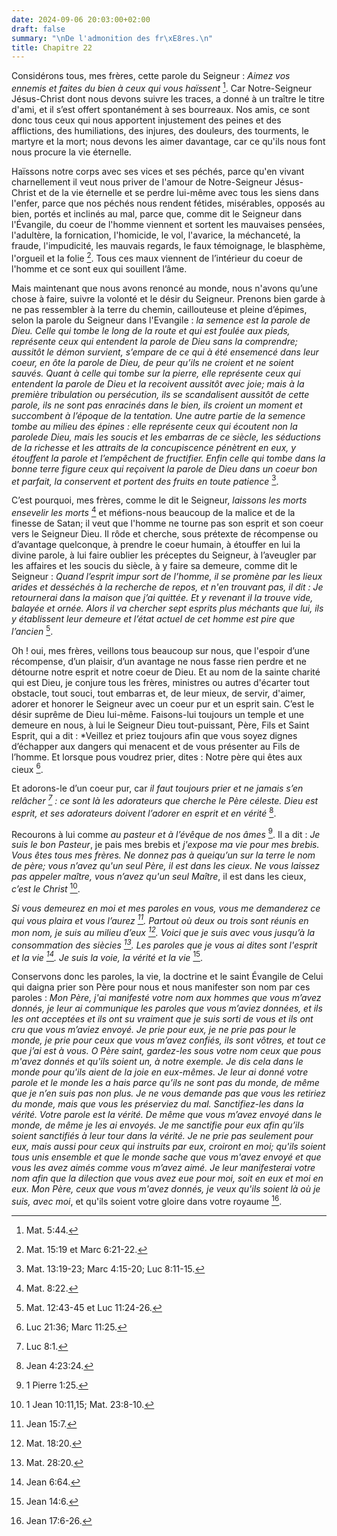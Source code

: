 ```yaml
---
date: 2024-09-06 20:03:00+02:00
draft: false
summary: "\nDe l'admonition des fr\xE8res.\n"
title: Chapitre 22
---
```





Considérons tous, mes frères, cette parole du Seigneur : *Aimez vos ennemis et faites du bien à ceux qui vous haïssent* [^1]. Car Notre-Seigneur Jésus-Christ dont nous devons suivre les traces, a donné à un traître le titre d'ami, et il s’est offert spontanément à ses bourreaux. Nos amis, ce sont donc tous ceux qui nous apportent injustement des peines et des afflictions, des humiliations, des injures, des douleurs, des tourments, le martyre et la mort; nous devons les aimer davantage, car ce qu'ils nous font nous procure la vie éternelle. 

[^1]: Mat. 5:44. 

Haïssons notre corps avec ses vices et ses péchés, parce qu'en vivant charnellement il veut nous priver de l'amour de Notre-Seigneur Jésus-Christ et de la vie éternelle et se perdre lui-même avec tous les siens dans l'enfer, parce que nos péchés nous rendent fétides, misérables, opposés au bien, portés et inclinés au mal, parce que, comme dit le Seigneur dans l'Évangile, du coeur de l'homme viennent et sortent les mauvaises pensées, l'adultère, la fornication, l'homicide, le vol, l'avarice, la méchanceté, la fraude, l'impudicité, les mauvais regards, le faux témoignage, le blasphème, l'orgueil et la folie [^2]. Tous ces maux viennent de l’intérieur du coeur de l'homme et ce sont eux qui souillent l’âme. 

[^2]: Mat. 15:19 et Marc 6:21-22.

Mais maintenant que nous avons renoncé au monde, nous n'avons qu’une chose à faire, suivre la volonté et le désir du Seigneur. Prenons bien garde à ne pas ressembler à la terre du chemin, caillouteuse et pleine d’épimes, selon la parole du Seigneur dans l'Evangile : *la semence est la parole de Dieu. Celle qui tombe le long de la route et qui est foulée aux pieds, représente ceux qui entendent la parole de Dieu sans la comprendre; aussitôt le démon survient, s’empare de ce qui à été ensemencé dans leur coeur, en ôte la parole de Dieu, de peur qu’ils ne croient et ne soient sauvés. Quant à celle qui tombe sur la pierre, elle représente ceux qui entendent la parole de Dieu et la recoivent aussitôt avec joie; mais à la première tribulation ou persécution, ils se scandalisent aussitôt de cette parole, ils ne sont pas enracinés dans le bien, ils croient un moment et succombent à l’époque de la tentation. Une autre partie de la semence tombe au milieu des épines : elle représente ceux qui écoutent non la parolede Dieu, mais les soucis et les embarras de ce siècle, les séductions de la richesse et les attraits de la concupiscence pénètrent en eux, y étouffent la parole et l’empêchent de fructifier. Enfin celle qui tombe dans la bonne terre figure ceux qui reçoivent la parole de Dieu dans un coeur bon et parfait, la conservent et portent des fruits en toute patience* [^3].

[^3]: Mat. 13:19-23; Marc 4:15-20; Luc 8:11-15.

C’est pourquoi, mes frères, comme le dit le Seigneur, *laissons les morts ensevelir les morts* [^4] et méfions-nous beaucoup de la malice et de la finesse de Satan; il veut que l'homme ne tourne pas son esprit et son coeur vers le Seigneur Dieu. Il rôde et cherche, sous prétexte de récompense ou d’avantage quelconque, à prendre le coeur humain, à étouffer en lui la divine parole, à lui faire oublier les préceptes du Seigneur, à l’aveugler par les affaires et les soucis du siècle, à y faire sa demeure, comme dit le Seigneur : *Quand l’esprit impur sort de l’homme, il se promène par les lieux arides et desséchés à la recherche de repos, et n'en trouvant pas, il dit : Je retournerai dans la maison que j’ai quittée. Et y revenant il la trouve vide, balayée et ornée. Alors il va chercher sept esprits plus méchants que lui, ils y établissent leur demeure et l’état actuel de cet homme est pire que l’ancien* [^5]. 

[^4]: Mat. 8:22.
[^5]: Mat. 12:43-45 et Luc 11:24-26.

Oh ! oui, mes frères, veillons tous beaucoup sur nous, que l'espoir d’une récompense, d’un plaisir, d’un avantage ne nous fasse rien perdre et ne détourne notre esprit et notre coeur de Dieu. Et au nom de la sainte charité qui est Dieu, je conjure tous les frères, ministres ou autres d'écarter tout obstacle, tout souci, tout embarras et, de leur mieux, de servir, d'aimer, adorer et honorer le Seigneur avec un coeur pur et un esprit sain. C’est le désir suprême de Dieu lui-même. Faisons-lui toujours un temple et une demeure en nous, à lui le Seigneur Dieu tout-puissant, Père, Fils et Saint Esprit, qui a dit : *Veillez et priez toujours afin que vous soyez dignes d’échapper aux dangers qui menacent et de vous présenter au Fils de l’homme. Et lorsque pous voudrez prier, dites : Notre père qui êtes aux cieux [^6].

[^6]: Luc 21:36; Marc 11:25.

Et adorons-le d’un coeur pur, car *il faut toujours prier et ne jamais s’en relâcher [^7] : ce sont là les adorateurs que cherche le Père céleste. Dieu est esprit, et ses adorateurs doivent l’adorer en esprit et en vérité* [^8]. 

[^7]: Luc 8:1.
[^8]: Jean 4:23:24.

Recourons à lui comme *au pasteur et à l’évêque de nos âmes* [^9]. Il a dit : *Je suis le bon Pasteur*, je pais mes brebis et *j'expose ma vie pour mes brebis. Vous êtes tous mes frères. Ne donnez pas à queiqu’un sur la terre le nom de père; vous n’avez qu'un seul Père, il est dans les cieux. Ne vous laissez pas appeler maître, vous n’avez qu'un seul Maître*, il est dans les cieux, *c’est le Christ* [^10]. 

[^9]: 1 Pierre 1:25.
[^10]: 1 Jean 10:11,15; Mat. 23:8-10.

*Si vous demeurez en moi et mes paroles en vous, vous me demanderez ce qui vous plaira et vous l’aurez [^11]. Partout où deux ou trois sont réunis en mon nom, je suis au milieu d’eux [^12]. Voici que je suis avec vous jusqu’à la consommation des siècies [^13]. Les paroles que je vous ai dites sont l'esprit et la vie [^14]. Je suis la voie, la vérité et la vie* [^15].

[^11]: Jean 15:7.
[^12]: Mat. 18:20.
[^13]: Mat. 28:20.  
[^14]: Jean 6:64.
[^15]: Jean 14:6.

Conservons donc les paroles, la vie, la doctrine et le saint Évangile de Celui qui daigna prier son Père pour nous et nous manifester son nom par ces paroles : *Mon Père, j'ai manifesté votre nom aux hommes que vous m’avez donnés, je leur ai communique les paroles que vous m’aviez données, et ils les ont acceptées et ils ont su vraiment que je suis sorti de vous et ils ont cru que vous m’aviez envoyé. Je prie pour eux, je ne prie pas pour le monde, je prie pour ceux que vous m’avez confiés, ils sont vôtres, et tout ce que j’ai est à vous. O Père saint, gardez-les sous votre nom ceux que pous m'avez donnés et qu'ils soient un, à notre exemple. Je dis cela dans le monde pour qu'ils aient de la joie en eux-mêmes. Je leur ai donné votre parole et le monde les a hais parce qu’ils ne sont pas du monde, de même que je n’en suis pas non plus. Je ne vous demande pas que vous les retiriez du monde, mais que vous les préserviez du mal. Sanctifiez-les dans la vérité. Votre parole est la vérité. De même que vous m’avez envoyé dans le monde, de même je les ai envoyés. Je me sanctifie pour eux afin qu’ils soient sanctifiés à leur tour dans la vérité. Je ne prie pas seulement pour eux, mais aussi pour ceux qui instruits par eux, croiront en moi; qu'ils soient tous unis ensemble et que le monde sache que vous m'avez envoyé et que vous les avez aimés comme vous m’avez aimé. Je leur manifesterai votre nom afin que la dilection que vous avez eue pour moi, soit en eux et moi en eux. Mon Père, ceux que vous m'avez donnés, je veux qu'ils soient là où je suis, avec moi*, et qu'ils soient votre gloire dans votre royaume [^16].

[^16]: Jean 17:6-26.


